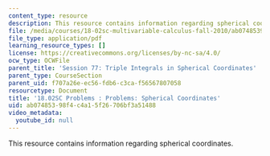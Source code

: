 ```yaml
---
content_type: resource
description: This resource contains information regarding spherical coordinates.
file: /media/courses/18-02sc-multivariable-calculus-fall-2010/ab07485398f4c4a15f26706bf3a51488_MIT18_02SC_pb_47_quest.pdf
file_type: application/pdf
learning_resource_types: []
license: https://creativecommons.org/licenses/by-nc-sa/4.0/
ocw_type: OCWFile
parent_title: 'Session 77: Triple Integrals in Spherical Coordinates'
parent_type: CourseSection
parent_uid: f707a26e-ec56-fdb6-c3ca-f56567807058
resourcetype: Document
title: '18.02SC Problems : Problems: Spherical Coordinates'
uid: ab074853-98f4-c4a1-5f26-706bf3a51488
video_metadata:
  youtube_id: null
---
```

This resource contains information regarding spherical coordinates.